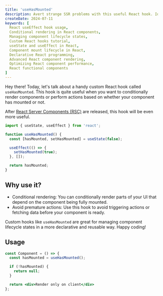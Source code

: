 ```yaml
---
title: 'useHasMounted'
description: Avert strange SSR problems with this useful React hook. Identify whether your rendering occurs on the client or server!
createDate: 2024-07-11
keywords: [
  React useEffect hook usage,
  Conditional rendering in React components,
  Managing component lifecycle states,
  Custom React hooks tutorial,
  useState and useEffect in React,
  Component mount lifecycle in React,
  Declarative React programming,
  Advanced React component rendering,
  Optimizing React component performance,
  React functional components
]
---
```


Hey there! Today, let's talk about a handy custom React hook called `useHasMounted`. This hook is quite useful when you
want to conditionally render components or perform actions based on whether your component has mounted or not.

After [React Server Components (RSC)](https://react.dev/reference/rsc/server-components) are released, this hook will be even more useful.

```jsx
import { useState, useEffect } from 'react';

function useHasMounted() {
  const [hasMounted, setHasMounted] = useState(false);

  useEffect(() => {
    setHasMounted(true);
  }, []);

  return hasMounted;
}
```

## Why use it?

- Conditional rendering: You can conditionally render parts of your UI that depend on the component being fully mounted.
- Avoid premature actions: Use this hook to avoid triggering actions or fetching data before your component is ready.

Custom hooks like `useHasMounted` are great for managing component lifecycle states in a more declarative and reusable
way. Happy coding!

## Usage

```jsx
const Component = () => {
  const hasMounted = useHasMounted();

  if (!hasMounted) {
    return null;
  }

  return <div>Render only on client</div>
};
```
